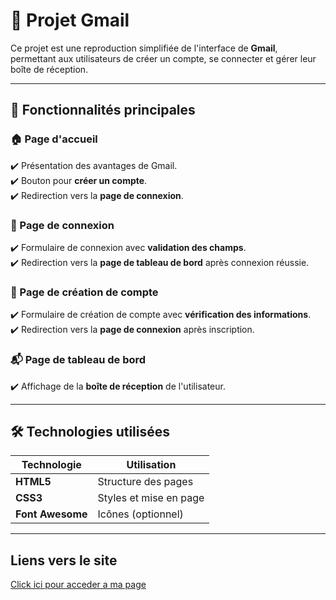 # 📧 Projet Gmail

Ce projet est une reproduction simplifiée de l'interface de **Gmail**, permettant aux utilisateurs de créer un compte, se connecter et gérer leur boîte de réception.

---

## 🚀 Fonctionnalités principales

### 🏠 Page d'accueil  
✔️ Présentation des avantages de Gmail.  
✔️ Bouton pour **créer un compte**.  
✔️ Redirection vers la **page de connexion**.  

### 🔑 Page de connexion  
✔️ Formulaire de connexion avec **validation des champs**.  
✔️ Redirection vers la **page de tableau de bord** après connexion réussie.  

### 📝 Page de création de compte  
✔️ Formulaire de création de compte avec **vérification des informations**.  
✔️ Redirection vers la **page de connexion** après inscription.  

### 📬 Page de tableau de bord  
✔️ Affichage de la **boîte de réception** de l'utilisateur.  

---

## 🛠️ Technologies utilisées

| Technologie | Utilisation |
|------------|------------|
| **HTML5**  | Structure des pages |
| **CSS3**   | Styles et mise en page |
| **Font Awesome** | Icônes (optionnel) |

---

## Liens vers le site
[Click ici pour acceder a ma page](https://khadijamomar.github.io/GMAIL/)
